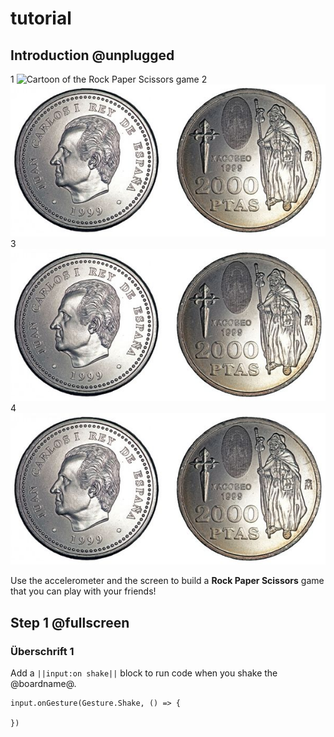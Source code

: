 # tutorial

## Introduction @unplugged
1
![Cartoon of the Rock Paper Scissors game](/static/mb/projects/a4-motion.png)
2
![Relativ](./docs/static/Kopf_zahl.jpg)
3
![Absolut](/docs/static/Kopf_zahl.jpg)
4
![relativ](docs/static/Kopf_zahl.jpg)

Use the accelerometer and the screen to build a **Rock Paper Scissors** game that you can play with your friends!

## Step 1 @fullscreen
### Überschrift 1
Add a ``||input:on shake||`` block to run code when you shake the @boardname@.

```blocks
input.onGesture(Gesture.Shake, () => {

})
```
